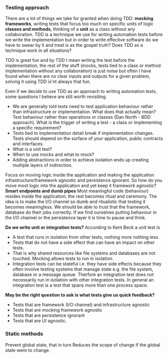 ### Testing approach

There are a lot of things we take for granted when doing TDD: **mocking frameworks**, writing tests that focus too much on specific units of logic **classes and methods**, thinking of a **unit** as a class without any collaboration. TDD is a technique we use for writing automation tests before we write the implementation but in order to write effective software do we have to swear by it and treat is as the gospel truth? Does TDD as a technique work in all situations?

TDD is great fun and by TDD I mean writing the test before the implementation, the rest of the stuff (mocks, tests tied to a class or method implementation without any collaboration) is just noise but often I have found when there are no clear inputs and outputs for a given problem, solving it using TDD is'nt always that fun.

Even if we decide to use TDD as an approach to writing automation tests, some questions I believe are still worth revisiting.

* We are generally told tests need to test application behaviour rather than infrastructure or implementation. What does that actually mean? Test behaviour rather than operations or classes (Dan North - BDD approach). What is the trigger of writing a test - a class or implementing a specific requirement?
* Tests tied to implementation detail break if implementation changes. Tests should depend on the surface of your application, public contracts and interfaces.
* What is a unit test?
* When to use mocks and what to mock?
* Adding abstractions in order to achieve isolation ends up creating multiple layers of indirection.


Focus on moving logic inside the application and making the application infrastructure/framework agnostic and persistence ignorant. So how do you move most logic into the application and yet keep it framework agnostic? **Smart endpoints and dumb pipes** Most meaningful code (behaviour) resides inside the application, the rest becomes ritual and ceremony. The idea is to make the I/O channel so dumb and ritualistic that testing it becomes meaningless. We should be able to trust that the framework, database do their jobs correctly. If we find ourselves putting behaviour in the I/O channel or the persistence layer it is time to pause and think. 

**Do we write unit or integration tests?** 
According to Kent Beck a unit test is

* A test that runs in isolation from other tests, nothing more nothing less. 
* Tests that do not have a side effect that can have an impact on other tests.
* That is why shared resources like file systems and databases are not touched. Mocking allows tests to run in isolation.
* Integration tests can be stateful i.e. they have side effects because they often involve testing systems that manage state e.g. the file system, database or a message queue. Therfore an integration test does not necessarily run in isolation with other integration tests. In general an integration test is a test that spans more than one process space.

**May be the right question to ask is what tests give us quick feedback?** 

* Tests that are framework (I/O channel) and infrastructure agnostic
* Tests that are mocking framework agnostic
* Tests that are persistence ignorant
* Tests that are UI agnostic.


### Static methods ###
Prevent global state, that in turn Reduces the scope of change if the global state were to change.